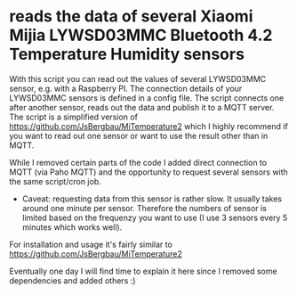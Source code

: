 # reads the data of several Xiaomi Mijia LYWSD03MMC Bluetooth 4.2 Temperature Humidity sensors

With this script you can read out the values of several LYWSD03MMC sensor, e.g. with a Raspberry PI. 
The connection details of your LYWSD03MMC sensors is defined  in a config file. The script connects one after another sensor, reads out the data and publish it to a MQTT server. 
The script is a simplified version of https://github.com/JsBergbau/MiTemperature2 which I highly recommend if you want to read out one sensor or want to use the result other than in MQTT. 

While I removed certain parts of the code I added direct connection to MQTT (via Paho MQTT) and the opportunity to request several sensors with the same script/cron job. 

* Caveat: requesting data from this sensor is rather slow. It usually takes around one minute per sensor. Therefore the numbers of sensor is limited based on the frequenzy you want to use (I use 3 sensors every 5 minutes which works well). 

For installation and usage it's fairly similar to https://github.com/JsBergbau/MiTemperature2 

Eventually one day I will find time to explain it here since I removed some dependencies and added others :) 
